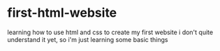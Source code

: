 # first-html-website
learning how to use html and css to create my first website
i don't quite understand it yet, so i'm just learning some basic things
